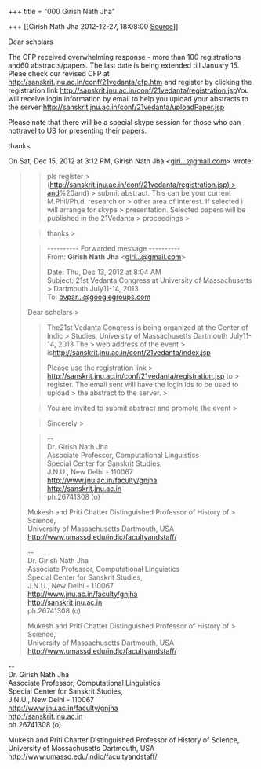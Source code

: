 +++
title = "000 Girish Nath Jha"

+++
[[Girish Nath Jha	2012-12-27, 18:08:00 [Source](https://groups.google.com/g/bvparishat/c/qpS7voiweLg)]]



Dear scholars



The CFP received overwhelming response - more than 100 registrations and60 abstracts/papers. The last date is being extended till January 15. Pleae check our revised CFP at <http://sanskrit.jnu.ac.in/conf/21vedanta/cfp.htm> and register by clicking the registration link <http://sanskrit.jnu.ac.in/conf/21vedanta/registration.jsp>You will receive login information by email to help you upload your abstracts to the server <http://sanskrit.jnu.ac.in/conf/21vedanta/uploadPaper.jsp>



Please note that there will be a special skype session for those who can nottravel to US for presenting their papers.

  
thanks

  


On Sat, Dec 15, 2012 at 3:12 PM, Girish Nath Jha \<[giri...@gmail.com]()\> wrote:  

> 
> > pls register > ([http://sanskrit.jnu.ac.in/conf/21vedanta/registration.jsp) > and](http://sanskrit.jnu.ac.in/conf/21vedanta/registration.jsp)%20and) > submit abstract. This can be your current M.Phil/Ph.d. research or > other area of interest. If selected i will arrange for skype > presentation. Selected papers will be published in the 21Vedanta > proceedings >
> 
> > 
> > 
> > 
> > 
> > thanks >
> 
> > 
> >   
>   
> 
> > 
> > 
> > 
> > ---------- Forwarded message ----------  
> From: **Girish Nath Jha** \<[giri...@gmail.com]()\>  
> > 
> > 
> > 
> > Date: Thu, Dec 13, 2012 at 8:04 AM  
> Subject: 21st Vedanta Congress at University of Massachusetts > Dartmouth July11-14, 2013  
> To: [bvpar...@googlegroups.com]()  
>   
>   
> Dear scholars >
> 
> >   
> > 
> > 
> > The21st Vedanta Congress is being organized at the Center of Indic > Studies, University of Massachusetts Dartmouth July11-14, 2013 The > web address of the event > is<http://sanskrit.jnu.ac.in/conf/21vedanta/index.jsp>
> > 
> > 
> >   
> > 
> > 
> > Please use the registration link > <http://sanskrit.jnu.ac.in/conf/21vedanta/registration.jsp> to > register. The email sent will have the login ids to be used to upload > the abstract to the server. >
> 
> > 
> >   
> > 
> > 
> > You are invited to submit abstract and promote the event >
> 
> > 
> >   
> > 
> > 
> > 
> > Sincerely >
> 
> > 
> >   
> > 
> > --  
> Dr. Girish Nath Jha  
> Associate Professor, Computational Linguistics  
> Special Center for Sanskrit Studies,  
> J.N.U., New Delhi - 110067  
> <http://www.jnu.ac.in/faculty/gnjha>  
> <http://sanskrit.jnu.ac.in>  
> ph.26741308 (o)  
>   
> Mukesh and Priti Chatter Distinguished Professor of History of > Science,  
> University of Massachusetts Dartmouth, USA  
> <http://www.umassd.edu/indic/facultyandstaff/>  
> > 
> > 
> > 
> > 
> > 
> > 
> >   
>   
>   
> --  
> Dr. Girish Nath Jha  
> Associate Professor, Computational Linguistics  
> Special Center for Sanskrit Studies,  
> J.N.U., New Delhi - 110067  
> <http://www.jnu.ac.in/faculty/gnjha>  
> <http://sanskrit.jnu.ac.in>  
> ph.26741308 (o)  
>   
> Mukesh and Priti Chatter Distinguished Professor of History of > Science,  
> University of Massachusetts Dartmouth, USA  
> <http://www.umassd.edu/indic/facultyandstaff/>  
> > 
> > 

  
  
  
--  
Dr. Girish Nath Jha  
Associate Professor, Computational Linguistics  
Special Center for Sanskrit Studies,  
J.N.U., New Delhi - 110067  
<http://www.jnu.ac.in/faculty/gnjha>  
<http://sanskrit.jnu.ac.in>  
ph.26741308 (o)  
  
Mukesh and Priti Chatter Distinguished Professor of History of Science,  
University of Massachusetts Dartmouth, USA  
<http://www.umassd.edu/indic/facultyandstaff/>

